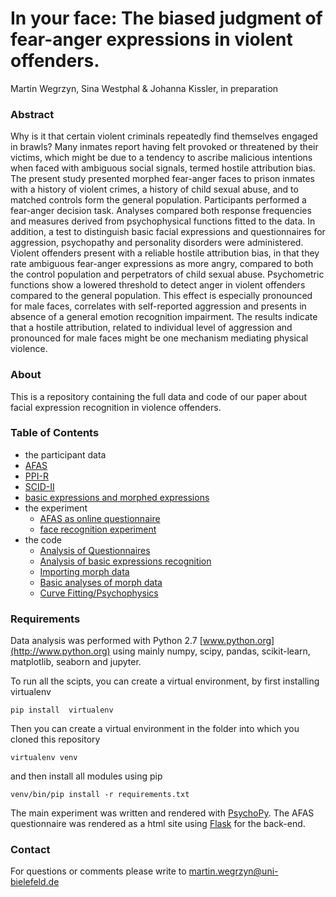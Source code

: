 # In your face: The biased judgment of fear-anger expressions in violent offenders.

Martin Wegrzyn, Sina Westphal & Johanna Kissler,
in preparation

### Abstract

Why is it that certain violent criminals repeatedly find themselves engaged in brawls? Many inmates report having felt provoked or threatened by their victims, which might be due to a tendency to ascribe malicious intentions when faced with ambiguous social signals, termed hostile attribution bias.
The present study presented morphed fear-anger faces to prison inmates with a history of violent crimes, a history of child sexual abuse, and to matched controls form the general population. Participants performed a fear-anger decision task. Analyses compared both response frequencies and measures derived from psychophysical functions fitted to the data. In addition, a test to distinguish basic facial expressions and questionnaires for aggression, psychopathy and personality disorders were administered.
Violent offenders present with a reliable hostile attribution bias, in that they rate ambiguous fear-anger expressions as more angry, compared to both the control population and perpetrators of child sexual abuse. Psychometric functions show a lowered threshold to detect anger in violent offenders compared to the general population. This effect is especially pronounced for male faces, correlates with self-reported aggression  and presents in absence of a general emotion recognition impairment.
The results indicate that a hostile attribution, related to individual level of aggression and pronounced for male faces might be one mechanism mediating physical violence.

### About

This is a repository containing the full data and code of our paper about facial expression recognition in violence offenders. 

### Table of Contents

- the participant data
 - [AFAS](experiment/quest/app/static/logfiles)
 - [PPI-R](experiment/ppi_r.csv)
 - [SCID-II](experiment/scid_ii.csv)
 - [basic expressions and morphed expressions](experiment/data)
- the experiment
  - [AFAS as online questionnaire](experiment/quest)
  - [face recognition experiment](experiment/emoFaces.py)
- the code
  - [Analysis of Questionnaires](notebooks/001_questionnaires.ipynb)
  - [Analysis of basic expressions recognition](notebooks/002_basicExpressions.iypnb)
  - [Importing morph data](notebooks/003_gettingMorphData.iypnb)
  - [Basic analyses of morph data](notebooks/004_basicPlotting.ipynb)
  - [Curve Fitting/Psychophysics](notebooks/005_fittingFunctions.ipynb)

### Requirements

Data analysis was performed with Python 2.7 [www.python.org](http://www.python.org) using mainly numpy, scipy, pandas, scikit-learn, matplotlib, seaborn and jupyter.



To run all the scipts, you can create a virtual environment, by first installing virtualenv


```shell
pip install  virtualenv
```
Then you can create a virtual environment in the folder into which you cloned this repository

```shell
virtualenv venv
```

and then install all modules using pip


```shell
venv/bin/pip install -r requirements.txt
```

The main experiment was written and rendered with [PsychoPy](http://psychopy.org).
The AFAS questionnaire was rendered as a html site using [Flask](http://flask.pocoo.org/) for the back-end.

### Contact

For questions or comments please write to [martin.wegrzyn@uni-bielefeld.de](mailto:martin.wegrzyn@uni-bielefeld.de)
